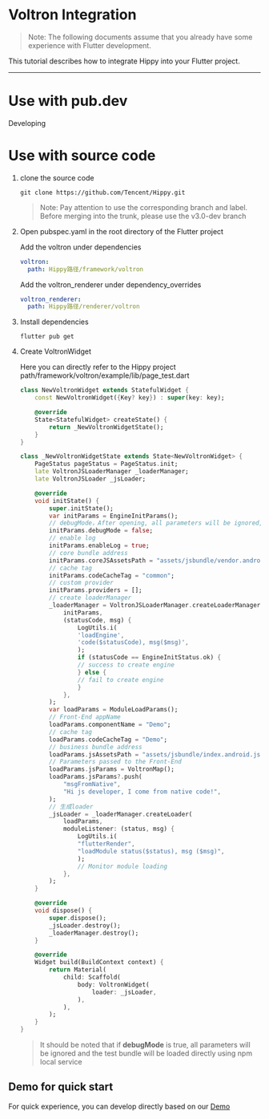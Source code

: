 # Voltron Integration

> Note: The following documents assume that you already have some experience with Flutter development.

This tutorial describes how to integrate Hippy into your Flutter project.

---

# Use with pub.dev

Developing

# Use with source code

1. clone the source code

    ```shell
    git clone https://github.com/Tencent/Hippy.git
    ```

    > Note: Pay attention to use the corresponding branch and label. Before merging into the trunk, please use the v3.0-dev branch

2. Open pubspec.yaml in the root directory of the Flutter project

    Add the voltron under dependencies

    ```yaml
    voltron:
      path: Hippy路径/framework/voltron
    ```

    Add the voltron_renderer under dependency_overrides

    ```yaml
    voltron_renderer:
      path: Hippy路径/renderer/voltron
    ```

3. Install dependencies

    ```shell
    flutter pub get
    ```

4. Create VoltronWidget

    Here you can directly refer to the Hippy project path/framework/voltron/example/lib/page_test.dart

    ```dart
    class NewVoltronWidget extends StatefulWidget {
        const NewVoltronWidget({Key? key}) : super(key: key);

        @override
        State<StatefulWidget> createState() {
            return _NewVoltronWidgetState();
        }
    }

    class _NewVoltronWidgetState extends State<NewVoltronWidget> {
        PageStatus pageStatus = PageStatus.init;
        late VoltronJSLoaderManager _loaderManager;
        late VoltronJSLoader _jsLoader;

        @override
        void initState() {
            super.initState();
            var initParams = EngineInitParams();
            // debugMode，After opening, all parameters will be ignored, and the test bundle will be loaded directly using npm local service
            initParams.debugMode = false;
            // enable log
            initParams.enableLog = true;
            // core bundle address
            initParams.coreJSAssetsPath = "assets/jsbundle/vendor.android.js";
            // cache tag
            initParams.codeCacheTag = "common";
            // custom provider
            initParams.providers = [];
            // create loaderManager
            _loaderManager = VoltronJSLoaderManager.createLoaderManager(
                initParams,
                (statusCode, msg) {
                    LogUtils.i(
                    'loadEngine',
                    'code($statusCode), msg($msg)',
                    );
                    if (statusCode == EngineInitStatus.ok) {
                    // success to create engine
                    } else {
                    // fail to create engine
                    }
                },
            );
            var loadParams = ModuleLoadParams();
            // Front-End appName
            loadParams.componentName = "Demo";
            // cache tag
            loadParams.codeCacheTag = "Demo";
            // business bundle address
            loadParams.jsAssetsPath = "assets/jsbundle/index.android.js";
            // Parameters passed to the Front-End
            loadParams.jsParams = VoltronMap();
            loadParams.jsParams?.push(
                "msgFromNative",
                "Hi js developer, I come from native code!",
            );
            // 生成loader
            _jsLoader = _loaderManager.createLoader(
                loadParams,
                moduleListener: (status, msg) {
                    LogUtils.i(
                    "flutterRender",
                    "loadModule status($status), msg ($msg)",
                    );
                    // Monitor module loading
                },
            );
        }

        @override
        void dispose() {
            super.dispose();
            _jsLoader.destroy();
            _loaderManager.destroy();
        }

        @override
        Widget build(BuildContext context) {
            return Material(
                child: Scaffold(
                    body: VoltronWidget(
                        loader: _jsLoader,
                    ),
                ),
            );
        }
    }
    ```

    > It should be noted that if **debugMode** is true, all parameters will be ignored and the test bundle will be loaded directly using npm local service

## Demo for quick start

For quick experience, you can develop directly based on our [Demo](https://github.com/Tencent/Hippy/tree/v3.0-dev/framework/voltron/example)
